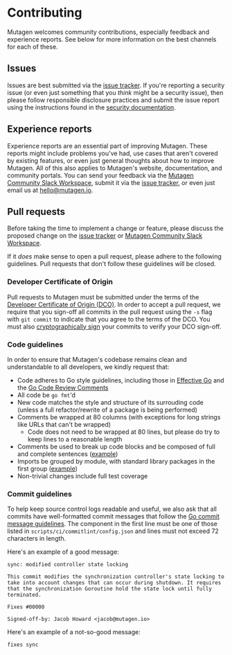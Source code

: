 # Contributing

Mutagen welcomes community contributions, especially feedback and experience
reports. See below for more information on the best channels for each of these.


## Issues

Issues are best submitted via the
[issue tracker](https://github.com/mutagen-io/mutagen/issues). If you're
reporting a security issue (or even just something that you *think* might be a
security issue), then please follow responsible disclosure practices and submit
the issue report using the instructions found in the
[security documentation](SECURITY.md).


## Experience reports

Experience reports are an essential part of improving Mutagen. These reports
might include problems you've had, use cases that aren't covered by existing
features, or even just general thoughts about how to improve Mutagen. All of
this also applies to Mutagen's website, documentation, and community portals.
You can send your feedback via the
[Mutagen Community Slack Workspace](https://mutagen.io/slack), submit it via the
[issue tracker](https://github.com/mutagen-io/mutagen/issues), or even just
email us at [hello@mutagen.io](mailto:hello@mutagen.io).


## Pull requests

Before taking the time to implement a change or feature, please discuss the
proposed change on the
[issue tracker](https://github.com/mutagen-io/mutagen/issues) or
[Mutagen Community Slack Workspace](https://mutagen.io/slack).

If it *does* make sense to open a pull request, please adhere to the following
guidelines. Pull requests that don't follow these guidelines will be closed.


### Developer Certificate of Origin

Pull requests to Mutagen must be submitted under the terms of the
[Developer Certificate of Origin (DCO)](DCO). In order to accept a pull request,
we require that you sign-off all commits in the pull request using the `-s` flag
with `git commit` to indicate that you agree to the terms of the DCO. You must
also
[cryptographically sign](https://docs.github.com/en/authentication/managing-commit-signature-verification/signing-commits)
your commits to verify your DCO sign-off.


### Code guidelines

In order to ensure that Mutagen's codebase remains clean and understandable to
all developers, we kindly request that:

- Code adheres to Go style guidelines, including those in
  [Effective Go](https://go.dev/doc/effective_go) and the
  [Go Code Review Comments](https://github.com/golang/go/wiki/CodeReviewComments)
- All code be `go fmt`'d
- New code matches the style and structure of its surrouding code (unless a full
  refactor/rewrite of a package is being performed)
- Comments be wrapped at 80 columns (with exceptions for long strings like URLs
  that can't be wrapped)
    - Code does not need to be wrapped at 80 lines, but please do try to keep
      lines to a reasonable length
- Comments be used to break up code blocks and be composed of full and complete
  sentences
  ([example](https://github.com/mutagen-io/mutagen/blob/da724cc1946ff70b9734be3bc5f3aae35c818c99/pkg/synchronization/core/scan.go#L142-L240))
- Imports be grouped by module, with standard library packages in the first
  group ([example](https://github.com/mutagen-io/mutagen/blob/da724cc1946ff70b9734be3bc5f3aae35c818c99/cmd/mutagen/forward/create.go#L3-L25))
- Non-trivial changes include full test coverage


### Commit guidelines

To help keep source control logs readable and useful, we also ask that all
commits have well-formatted commit messages that follow the
[Go commit message guidelines](https://go.dev/doc/contribute#commit_messages).
The component in the first line must be one of those listed in
`scripts/ci/commitlint/config.json` and lines must not exceed 72 characters in
length.

Here's an example of a good message:

    sync: modified controller state locking

    This commit modifies the synchronization controller's state locking to
    take into account changes that can occur during shutdown. It requires
    that the synchronization Goroutine hold the state lock until fully
    terminated.

    Fixes #00000

    Signed-off-by: Jacob Howard <jacob@mutagen.io>

Here's an example of a not-so-good message:

    fixes sync
